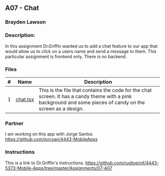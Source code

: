 ## A07 - Chat
### Brayden Lawson
### Description:

In this assignment Dr.Griffin wanted us to add a chat feature to our app that would allow us to click on a users name and send a message to them. This particular assignment is frontend only. There is no backend.

### Files

|   #   | Name     | Description                      |
| :---: | -------- | -------------------------------- |
|   1   | [chat.tsx](https://github.com/jorcsan/4443-MobileApps/blob/main/Assignments/MobileApp/FoodOrdering/app/(tabs)/chat.tsx) | This is the file that contains the code for the chat screen. It has a candy theme with a pink background and some pieces of candy on the screen as a design.  |


### Partner
I am working on this app with Jorge Santos https://github.com/jorcsan/4443-MobileApps


### Instructions

This is a link to Dr.Griffin's instructions. https://github.com/rugbyprof/4443-5373-Mobile-Apps/tree/master/Assignments/07-A07








